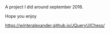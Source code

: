 A project I did around september 2016. 

Hope you enjoy

https://winteralexander.github.io/JQueryUIChess/
